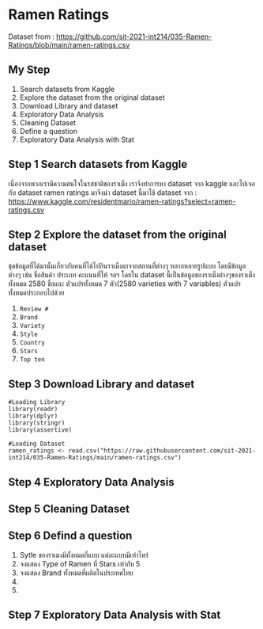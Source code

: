 # Ramen Ratings
Dataset from : https://github.com/sit-2021-int214/035-Ramen-Ratings/blob/main/ramen-ratings.csv

## My Step
1. Search datasets from Kaggle
2. Explore the dataset from the original dataset
3. Download Library and dataset
4. Exploratory Data Analysis
5. Cleaning Dataset
6. Define a question
7. Exploratory Data Analysis with Stat

## Step 1 Search datasets from Kaggle
เนื่องจากพวกเรามีความสนใจในรสชาติของราเม็ง เราจึงทำการหา dataset จาก kaggle และไปเจอกับ dataset ramen ratings มาจึงนำ dataset นี้มาใช้
dataset จาก : https://www.kaggle.com/residentmario/ramen-ratings?select=ramen-ratings.csv

## Step 2 Explore the dataset from the original dataset
ชุดข้อมูลที่ได้มานั้นเกี่ยวกับคนที่ได้ไปกินราเม็งมาจากสถานที่ต่างๆ หลากหลายรูปแบบ โดยมีข้อมูลต่างๆ เช่น ชื่อสินค้า ประเภท คะแนนที่ให้ ฯลฯ
โดยใน dataset นี้เป็นข้อมูลของราเม็งต่างๆของราเม็งทั้งหมด 2580 ชื่อและ ตัวแปรทั้งหมด 7 ตัว(2580 varieties with 7 variables)
ตัวแปรทั้งหมดประกอบไปด้วย
1. `Review #`
2. `Brand`
3. `Variety`
4. `Style`
5. `Country`
6. `Stars`
7. `Top ten`

## Step 3 Download Library and dataset
```{R}
#Loading Library
library(readr)
library(dplyr)
library(stringr)
library(assertive)

#Loading Dataset
ramen_ratings <- read.csv("https://raw.githubusercontent.com/sit-2021-int214/035-Ramen-Ratings/main/ramen-ratings.csv")
```

## Step 4 Exploratory Data Analysis


## Step 5 Cleaning Dataset


## Step 6 Defind a question
1. Sytle ของราเมงมีทั้งหมดกี่แบบ แต่ละแบบมีเท่าไหร่
2. จงแสดง Type of Ramen ที่ Stars เท่ากับ 5
3. จงแสดง Brand ทั้งหมดที่ผลิตในประเทศไทย
4.
5.

## Step 7 Exploratory Data Analysis with Stat



